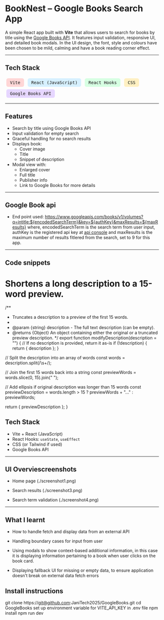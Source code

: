 # BookNest – Google Books Search App

A simple React app built with **Vite** that allows users to search for books by title using the [Google Books API](https://developers.google.com/books). It features input validation, responsive UI, and detailed book modals. In the UI design, the font, style and colours have been chosen to be mild, calming and have a book reading corner effect.

---

## Tech Stack

<p>
  <kbd style="background:#ffd6d6; padding:6px 12px; margin:4px; border-radius:6px; display:inline-block;">Vite</kbd>
  <kbd style="background:#d6f0ff; padding:6px 12px; margin:4px; border-radius:6px; display:inline-block;">React (JavaScript)</kbd>
  <kbd style="background:#d6ffe2; padding:6px 12px; margin:4px; border-radius:6px; display:inline-block;">React Hooks</kbd>
  <kbd style="background:#fff0c2; padding:6px 12px; margin:4px; border-radius:6px; display:inline-block;">CSS</kbd>
  <kbd style="background:#e6d6ff; padding:6px 12px; margin:4px; border-radius:6px; display:inline-block;">Google Books API</kbd>
</p>

---

## Features

- Search by title using Google Books API
- Input validation for empty search
- Graceful handling for no search results
- Displays book:
  - Cover image
  - Title
  - Snippet of description
- Modal view with:
  - Enlarged cover
  - Full title
  - Publisher info
  - Link to Google Books for more details

---

## Google Book api

- End point used: https://www.googleapis.com/books/v1/volumes?q=intitle:${encodedSearchTerm}&key=${authKey}&maxResults=${maxResults}
  where, encodedSearchTerm is the search term from user input, authKey is the registered api key at [api console](https://console.developers.google.com/)
  and maxResults is the maximum number of results fitlered from the search, set to 9 for this app.

---

## Code snippets

# Shortens a long description to a 15-word preview.

/\*\*

- Truncates a description to a preview of the first 15 words.
-
- @param {string} description - The full text description (can be empty).
- @returns {Object} An object containing either the original or a truncated preview description.
  \*/
  export function modifyDescription(description = "") {
  // If no description is provided, return it as-is
  if (!description) {
  return { description };
  }

// Split the description into an array of words
const words = description.split(/\s+/);

// Join the first 15 words back into a string
const previewWords = words.slice(0, 15).join(" ");

// Add ellipsis if original description was longer than 15 words
const previewDescription =
words.length > 15 ? previewWords + "..." : previewWords;

return { previewDescription };
}

## Tech Stack

- Vite + React (JavaScript)
- React Hooks: `useState`, `useEffect`
- CSS (or Tailwind if used)
- Google Books API

---

## UI Overviescreenshots

- Home page
  (./screenshot1.png)

- Search results
  (./screenshot3.png)

- Search term validation
  (./screenshot4.png)

---

## What I learnt

- How to handle fetch and display data from an external API

- Handling boundary cases for input from user

- Using modals to show context-based additional information,
  in this case it is displaying information pertaining to a book when user clicks on the book card.

- Displaying fallback UI for missing or empty data, to ensure application doesn't break on external data fetch errors

## Install instructions

git clone https://git@github.com:JaniTech2025/GoogleBooks.git
cd GoogleBooks
set up environment variable for VITE_API_KEY in .env file
npm install
npm run dev
